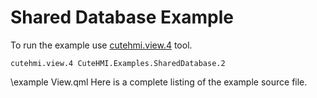# Shared Database Example

To run the example use [cutehmi.view.4](../../../../tools/cutehmi.view.4/) tool.
```
cutehmi.view.4 CuteHMI.Examples.SharedDatabase.2
```

\example View.qml
Here is a complete listing of the example source file.
